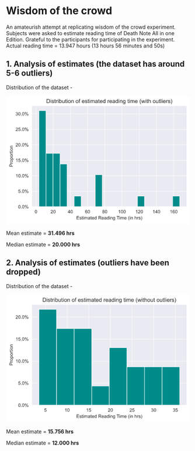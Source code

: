 # Wisdom of the crowd
An amateurish attempt at replicating wisdom of the crowd experiment. Subjects were asked to estimate reading time of Death Note All in one Edition. Grateful to the participants for participating in the experiment. 
Actual reading time = 13.947 hours (13 hours 56 minutes and 50s)
## 1. Analysis of estimates (the dataset has around 5-6 outliers)

Distribution of the dataset - 

![Preview](graphs/g1.png)

Mean estimate = **31.496 hrs**

Median estimate = **20.000 hrs**

## 2. Analysis of estimates (outliers have been dropped)

Distribution of the dataset - 

![Preview](graphs/g2.png)

Mean estimate = **15.756 hrs**

Median estimate = **12.000 hrs**
